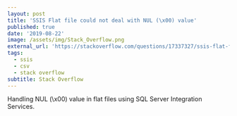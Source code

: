 ```yaml
---
layout: post
title: 'SSIS Flat file could not deal with NUL (\x00) value'
published: true
date: '2019-08-22'
image: /assets/img/Stack_Overflow.png
external_url: 'https://stackoverflow.com/questions/17337327/ssis-flat-file-could-not-deal-with-nul-x00-value/57616958#57616958'
tags:
  - ssis
  - csv
  - stack overflow
subtitle: Stack Overflow
---
```

Handling NUL (\x00) value in flat files using SQL Server Integration Services.

